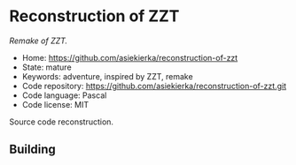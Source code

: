 # Reconstruction of ZZT

_Remake of ZZT._

- Home: https://github.com/asiekierka/reconstruction-of-zzt
- State: mature
- Keywords: adventure, inspired by ZZT, remake
- Code repository: https://github.com/asiekierka/reconstruction-of-zzt.git
- Code language: Pascal
- Code license: MIT

Source code reconstruction.

## Building
